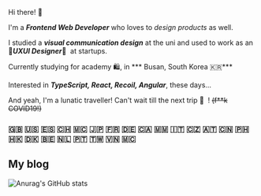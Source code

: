 
Hi there!&nbsp;👋

I'm a ***Frontend Web Developer*** who loves to *design products* as well.

I studied a ***visual communication design*** at the uni and used to work as an 🌈***UXUI Designer***🌈&nbsp; at startups.

Currently studying for academy 🛍, in *** Busan, South Korea 🇰🇷***

Interested in ***TypeScript, React, Recoil, Angular***, these days...

And yeah, I'm a lunatic traveller! Can't wait till the next trip 🧚 &nbsp;! ~~(f**k COVID19!)~~

### 🇬🇧 🇺🇸 🇪🇸 🇨🇭 🇲🇨 🇯🇵 🇫🇷 🇩🇪 🇨🇦 🇲🇲 🇮🇹 🇨🇿 🇦🇹 🇨🇳 🇵🇭 🇭🇰 🇩🇰 🇧🇪 🇳🇱 🇵🇹 🇹🇼 🇻🇳 🇲🇨 

## My blog

![Anurag's GitHub stats](https://github-readme-stats.vercel.app/api?username=Byeonjinha&show_icons=true&theme=dracula)


<!--

Here are some ideas to get you started:

- 🔭 I’m currently working on ...
- 🌱 I’m currently learning ...
- 👯 I’m looking to collaborate on ...
- 🤔 I’m looking for help with ...
- 💬 Ask me about ...
- 📫 How to reach me: ...
- 😄 Pronouns: ...
- ⚡ Fun fact: ...
-->
